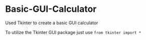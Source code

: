 # Basic-GUI-Calculator

Used Tkinter to create a basic GUI calculator

To utilize the Tkinter GUI package just use `from tkinter import *`  